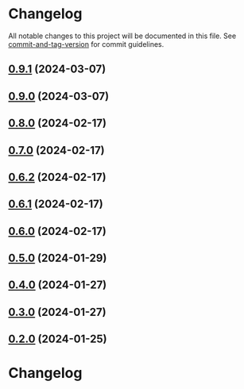 # Changelog

All notable changes to this project will be documented in this file. See [commit-and-tag-version](https://github.com/absolute-version/commit-and-tag-version) for commit guidelines.

## [0.9.1](https://github.com/privet-kitty/obsidian-blogger/compare/0.9.0...0.9.1) (2024-03-07)

## [0.9.0](https://github.com/privet-kitty/obsidian-blogger/compare/0.8.0...0.9.0) (2024-03-07)

## [0.8.0](https://github.com/privet-kitty/obsidian-blogger/compare/0.7.0...0.8.0) (2024-02-17)

## [0.7.0](https://github.com/privet-kitty/obsidian-blogger/compare/0.6.2...0.7.0) (2024-02-17)

## [0.6.2](https://github.com/privet-kitty/obsidian-blogger/compare/v0.6.1...v0.6.2) (2024-02-17)

## [0.6.1](https://github.com/privet-kitty/obsidian-blogger/compare/0.6.0...0.6.1) (2024-02-17)

## [0.6.0](https://github.com/privet-kitty/obsidian-blogger/compare/0.5.0...0.6.0) (2024-02-17)

## [0.5.0](https://github.com/privet-kitty/obsidian-blogger/compare/0.4.0...0.5.0) (2024-01-29)

## [0.4.0](https://github.com/privet-kitty/obsidian-blogger/compare/0.3.0...0.4.0) (2024-01-27)

## [0.3.0](https://github.com/privet-kitty/obsidian-blogger/compare/0.2.0...0.3.0) (2024-01-27)

## [0.2.0](https://github.com/privet-kitty/obsidian-blogger/compare/0.1.0...0.2.0) (2024-01-25)

# Changelog
